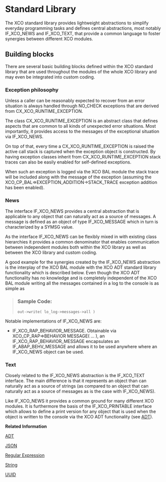<!-- loiob5ceba72fcb94d63974a72c13a91bda2 -->

# Standard Library

The XCO standard library provides lightweight abstractions to simplify everyday programming tasks and defines central abstractions, most notably IF\_XCO\_NEWS and IF\_XCO\_TEXT, that provide a common language to foster synergies between different XCO modules.



<a name="loiob5ceba72fcb94d63974a72c13a91bda2__section_ls5_wrj_hmb"/>

## Building blocks

There are several basic building blocks defined within the XCO standard library that are used throughout the modules of the whole XCO library and may even be integrated into custom coding.



### Exception philosophy

Unless a caller can be reasonably expected to recover from an error situation is always handled through NO\_CHECK exceptions that are derived from CX\_XCO\_RUNTIME\_EXCEPTION.

The class CX\_XCO\_RUNTIME\_EXCEPTION is an abstract class that defines aspects that are common to all kinds of unexpected error situations. Most importantly, it provides access to the messages of the exceptional situation via IF\_XCO\_NEWS.

On top of that, every time a CX\_XCO\_RUNTIME\_EXCEPTION is raised the active call stack is captured when the exception object is constructed. By having exception classes inherit from CX\_XCO\_RUNTIME\_EXCEPTION stack traces can also be easily enabled for self-defined exceptions.

When such an exception is logged via the XCO BAL module the stack trace will be included along with the message of the exception \(assuming the XCO\_CP\_BAL=\>EXCEPTION\_ADDITION-\>STACK\_TRACE exception addition has been enabled\).



### News

The interface IF\_XCO\_NEWS provides a central abstraction that is applicable to any object that can naturally act as a source of messages. A message is defined as an object of type IF\_XCO\_MESSAGE which in turn is characterized by a SYMSG value.

As the interface IF\_XCO\_NEWS can be flexibly mixed in with existing class hierarchies it provides a common denominator that enables communication between independent modules both within the XCO library as well as between the XCO library and custom coding.

A good example for the synergies created by the IF\_XCO\_NEWS abstraction is the interplay of the XCO BAL module with the XCO ADT standard library functionality which is described below. Even though the XCO ADT functionality has no knowledge and is completely independent of the XCO BAL module writing all the messages contained in a log to the console is as simple as

> ### Sample Code:  
> ```
> out->write( lo_log->messages->all )
> ```

Notable implementations of IF\_XCO\_NEWS are:

-   IF\_XCO\_RAP\_BEHAVIOR\_MESSAGE. Obtainable via XCO\_CP\_RAP=\>BEHAVIOR MESSAGE\( … \), an IF\_XCO\_RAP\_BEHAVIOR\_MESSAGE encapsulates an IF\_ABAP\_BEHV\_MESSAGE and allows it to be used anywhere where an IF\_XCO\_NEWS object can be used.




### Text

Closely related to the IF\_XCO\_NEWS abstraction is the IF\_XCO\_TEXT interface. The main difference is that it represents an object than can naturally act as a source of strings \(as compared to an object that can naturally act as a source of messages as is the case with IF\_XCO\_NEWS\).

Like IF\_XCO\_NEWS it provides a common ground for many different XCO modules. It is furthermore the basis of the IF\_XCO\_PRINTABLE interface which allows to define a print version for any object that is used when the object is written to the console via the XCO ADT functionality \(see [ADT](adt-0bf9b10.md)\).

**Related Information**  


[ADT](adt-0bf9b10.md "")

[JSON](json-492ccdb.md "")

[Regular Expression](regular-expression-4c0585e.md "Regular expressions can be used to match strings against patterns or extract substrings that match certain criteria.")

[String](string-063ad16.md "")

[UUID](uuid-ceb1a4e.md "")

